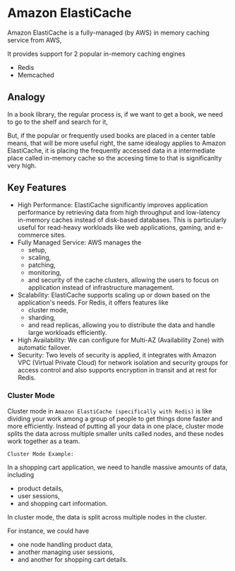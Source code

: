 # Amazon ElastiCache

Amazon ElastiCache is a fully-managed (by AWS) in memory caching service from AWS,

It provides support for 2 popular in-memory caching engines

- Redis
- Memcached

## Analogy

In a book library, the regular process is, if we want to get a book, we need to go to the shelf and search for it, 

But, if the popular or frequently used books are placed in a center table means, that will be more useful right, the same idealogy applies to Amazon ElastiCache, it is placing the frequently accessed data in a intermediate place called in-memory cache so the accesing time to that is significanlty very high.

## Key Features

- High Performance: ElastiCache significantly improves application performance by retrieving data from high throughput and low-latency in-memory caches instead of disk-based databases. This is particularly useful for read-heavy workloads like web applications, gaming, and e-commerce sites.
- Fully Managed Service: AWS manages the 
  - setup, 
  - scaling, 
  - patching, 
  - monitoring, 
  - and security of the cache clusters, allowing the users to focus on application instead of infrastructure management.	
- Scalability: ElastiCache supports scaling up or down based on the application's needs. For Redis, it offers features like 
  - cluster mode, 
  - sharding, 
  - and read replicas, allowing you to distribute the data and handle large workloads efficiently.
- High Availability: We can configure for Multi-AZ (Availability Zone) with automatic failover.
- Security: Two levels of security is applied, it integrates with Amazon VPC (Virtual Private Cloud) for network isolation and security groups for access control and  also supports encryption in transit and at rest for Redis.


### Cluster Mode

Cluster mode in `Amazon ElastiCache (specifically with Redis)` is like dividing your work among a group of people to get things done faster and more efficiently. Instead of putting all your data in one place, cluster mode splits the data across multiple smaller units called nodes, and these nodes work together as a team.

`Cluster Mode Example:`

In a shopping cart application, we need to handle massive amounts of data, including 

- product details, 
- user sessions, 
- and shopping cart information.
 
In cluster mode, the data is split across multiple nodes in the cluster. 

For instance, we could have 

- one node handling product data, 
- another managing user sessions, 
- and another for shopping cart details.




